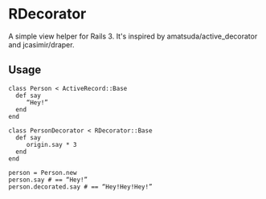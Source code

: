 # RDecorator

A simple view helper for Rails 3. It's inspired by amatsuda/active_decorator and jcasimir/draper.

## Usage
    class Person < ActiveRecord::Base
      def say
         “Hey!”
      end
    end
    
    class PersonDecorator < RDecorator::Base
      def say
         origin.say * 3
      end
    end

    person = Person.new
    person.say # == “Hey!”
    person.decorated.say # == “Hey!Hey!Hey!”
